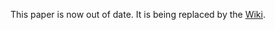This paper is now out of date. It is being replaced by the [Wiki](https://github.com/wetube/bitcloud/wiki).
